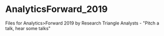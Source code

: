 # AnalyticsForward_2019
Files for Analytics>Forward 2019 by Research Triangle Analysts - "Pitch a talk, hear some talks"
